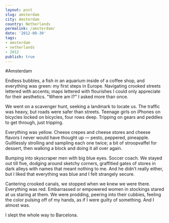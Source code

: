 ```yaml
---
layout: post
slug: amsterdam
city: Amsterdam
country: Netherlands
permalink: /amsterdam/
date: '2012-08-30'
tags:
- amsterdam
- netherlands
- 2012
publish: true
---
```

#Amsterdam

<p class="poem">
  <span class="green">Endless bubbles, a fish in an aquarium inside of a coffee shop, and everything was green: my first steps in Europe. Navigating crooked streets lettered with accents; maps lettered with flourishes I could only appreciate for their aesthetics. "Where am I?" I asked more than once.</span>

  <span class="grey">We went on a scavenger hunt, seeking a landmark to locate us. The traffic was heavy, but roads were safer than streets. Teenage girls on iPhones on bicycles locked on bicycles, four rows deep. Tripping on gears and peddles to get through, just tripping.</span>

  <span class="yellow">Everything was yellow. Cheese crepes and cheese stores and cheese flavors I never would­ have thought up &mdash; pesto, peppered, pineapple. Guiltlessly strolling and sampling each one twice; a bit of stroopvaffel for dessert, then walking a block and doing it all over again.</span>

  <span class="blue">Bumping into skyscraper men with big blue eyes. Soccer coach. We stayed out till five, dodging around sketchy corners, graffitied gates of stores in dark alleys with names that meant nothing to me. And he didn’t really either, but I liked that everything was blue and I felt strangely secure.</span>

  <span class="red">Cantering crooked canals, we stopped when we knew we were there. Everything was red. Embarrassed or empowered women in stockings stared at us staring at them. We were prodding, peering into their cubbies, feeling the color pulsing off of my hands, as if I were guilty of something. And I almost was.</span>
  </p>
  <span class="last">I slept the whole way to Barcelona.</span>
  </p>